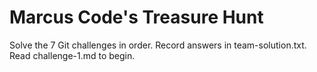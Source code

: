 # Marcus Code's Treasure Hunt

Solve the 7 Git challenges in order. Record answers in team-solution.txt.
Read challenge-1.md to begin.
